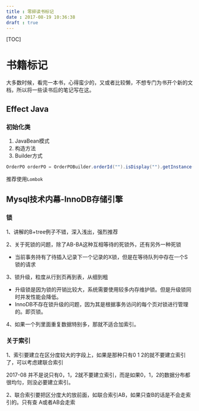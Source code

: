 ```yaml
---
title : 零碎读书标记
date : 2017-08-19 10:36:38
draft : true
---
```


[TOC]

# 书籍标记

大多数时候，看完一本书，心得蛮少的，又或者比较懒，不想专门为书开个新的文档，所以将一些读书后的笔记写在这。

## Effect Java

### 初始化类

1. JavaBean模式
2. 构造方法
3. Builder方式

```java
OrderPO orderPO = OrderPOBuilder.orderId("").isDisplay("").getInstance();
```

推荐使用`Lombok`

## Mysql技术内幕-InnoDB存储引擎

### 锁

1、讲解的B+tree例子不错，深入浅出，强烈推荐

2、关于死锁的问题，除了AB-BA这种互相等待的死锁外，还有另外一种死锁

* 当前事务持有了待插入记录下一个记录的X锁，但是在等待队列中存在一个S锁的请求

3、锁升级，粒度从行到页再到表，从细到粗

* 升级锁是因为锁的开销比较大，系统需要使用较多内存维护锁。但是升级锁同时并发性能会降低。
* InnoDB不存在锁升级的问题，因为其是根据事务访问的每个页对锁进行管理的。即页锁。

4、如果一个列里面重复数据特别多，那就不适合加索引。

### 关于索引
1、索引要建立在区分度较大的字段上，如果是那种只有0 1 2的就不要建立索引了，可以考虑建联合索引

2017-08 并不是说只有0，1，2就不要建立索引，而是如果0，1，2的数据分布都很均匀，则没必要建立索引。

2、联合索引要把区分度大的放前面，如联合索引AB，如果只查B的话是不会走索引的。只有查 A或者AB会走索
